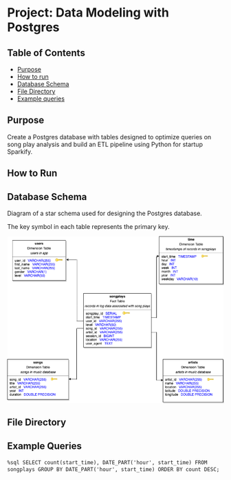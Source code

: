 # Project: Data Modeling with Postgres

## Table of Contents

* [Purpose](#Schema-definition)
* [How to run](#How-to-run)
* [Database Schema](#Database-schema)
* [File Directory](#File-Directory)
* [Example queries](#Example-queries)

## Purpose

Create a Postgres database with tables designed to optimize queries on song play analysis and build an ETL pipeline using Python for startup Sparkify.

## How to Run

## Database Schema

Diagram of a star schema used for designing the Postgres database. 

The key symbol in each table represents the primary key.

![schema](postgres.png)

## File Directory

## Example Queries


```
%sql SELECT count(start_time), DATE_PART('hour', start_time) FROM songplays GROUP BY DATE_PART('hour', start_time) ORDER BY count DESC;
```
